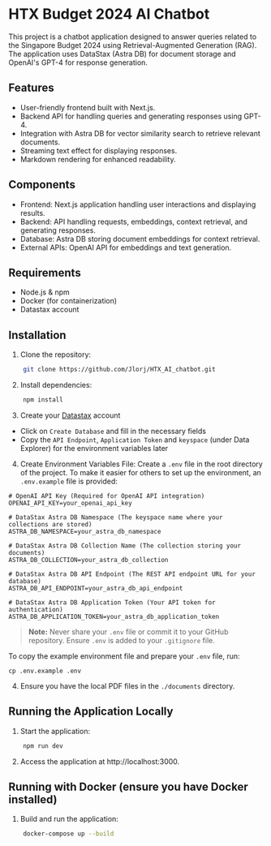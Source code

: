 # HTX Budget 2024 AI Chatbot

This project is a chatbot application designed to answer queries related to the Singapore Budget 2024 using Retrieval-Augmented Generation (RAG). The application uses DataStax (Astra DB) for document storage and OpenAI's GPT-4 for response generation.

## Features
- User-friendly frontend built with Next.js.
- Backend API for handling queries and generating responses using GPT-4.
- Integration with Astra DB for vector similarity search to retrieve relevant documents.
- Streaming text effect for displaying responses.
- Markdown rendering for enhanced readability.

## Components
- Frontend: Next.js application handling user interactions and displaying results.
- Backend: API handling requests, embeddings, context retrieval, and generating responses.
- Database: Astra DB storing document embeddings for context retrieval.
- External APIs: OpenAI API for embeddings and text generation.

## Requirements
- Node.js & npm
- Docker (for containerization)
- Datastax account 

## Installation
1. Clone the repository:
```bash
    git clone https://github.com/Jlorj/HTX_AI_chatbot.git
```
2. Install dependencies:
```bash
    npm install
```

3. Create your [Datastax](https://www.datastax.com/) account
- Click on `Create Database` and fill in the necessary fields
- Copy the `API Endpoint`, `Application Token` and `keyspace` (under Data Explorer) for the environment variables later

4. Create Environment Variables File:
Create a `.env` file in the root directory of the project. To make it easier for others to set up the environment, an `.env.example` file is provided:

```env
# OpenAI API Key (Required for OpenAI API integration)
OPENAI_API_KEY=your_openai_api_key

# DataStax Astra DB Namespace (The keyspace name where your collections are stored)
ASTRA_DB_NAMESPACE=your_astra_db_namespace

# DataStax Astra DB Collection Name (The collection storing your documents)
ASTRA_DB_COLLECTION=your_astra_db_collection

# DataStax Astra DB API Endpoint (The REST API endpoint URL for your database)
ASTRA_DB_API_ENDPOINT=your_astra_db_api_endpoint

# DataStax Astra DB Application Token (Your API token for authentication)
ASTRA_DB_APPLICATION_TOKEN=your_astra_db_application_token
```

> **Note:** Never share your `.env` file or commit it to your GitHub repository. Ensure `.env` is added to your `.gitignore` file.

To copy the example environment file and prepare your `.env` file, run:
```
cp .env.example .env
```

4. Ensure you have the local PDF files in the `./documents` directory.

## Running the Application Locally
1. Start the application:
```bash
    npm run dev
```
2. Access the application at http://localhost:3000.

## Running with Docker (ensure you have Docker installed)
1. Build and run the application:
```bash
    docker-compose up --build
```
